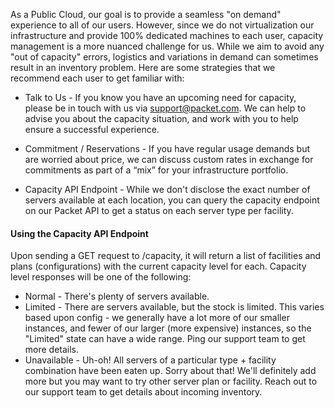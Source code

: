 <!-- <meta>
{
    "title":"Capacity",
    "description":"Learn more about Packet capacity",
    "tag":["API", "Inventory", "Capacity"],
    "seo-title": "Learn more about Packet capacity",
    "seo-description": "Learn more about Packet capacity",
    "og-title": "Capacity",
    "og-description": "Learn more about Packet capacity"
}
</meta> -->


As a Public Cloud, our goal is to provide a seamless "on demand" experience to all of our users.  However, since we do not virtualization our infrastructure and provide 100% dedicated machines to each user, capacity management is a more nuanced challenge for us.  While we aim to avoid any "out of capacity" errors, logistics and variations in demand can sometimes result in an inventory problem. Here are some strategies that we recommend each user to get familiar with:

*  Talk to Us - If you know you have an upcoming need for capacity, please be in touch with us via support@packet.com. We can help to advise you about the capacity situation, and work with you to help ensure a successful experience.

* Commitment / Reservations - If you have regular usage demands but are worried about price, we can discuss custom rates in exchange for commitments as part of a “mix” for your infrastructure portfolio.

* Capacity API Endpoint - While we don't disclose the exact number of servers available at each location, you can query the capacity endpoint on our Packet API to get a status on each server type per facility.

#### Using the Capacity API Endpoint

Upon sending a GET request to /capacity, it will return a list of facilities and plans (configurations) with the current capacity level for each. Capacity level responses will be one of the following:

* Normal - There's plenty of servers available.
* Limited - There are  servers available, but the stock is limited.  This varies based upon config - we generally have a lot more of our smaller instances, and fewer of our larger (more expensive) instances, so the "Limited" state can have a wide range.  Ping our support team to get more details.
* Unavailable - Uh-oh! All servers of a particular type + facility combination have been eaten up. Sorry about that! We'll definitely add more but you may want to try other server plan or facility.  Reach out to our support team to get details about incoming inventory.

